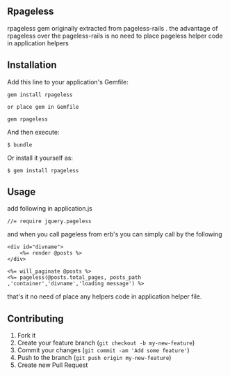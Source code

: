 ## Rpageless

rpageless gem originally extracted from pageless-rails . the advantage of rpageless over the pageless-rails is no need to place pageless helper code in application helpers 


## Installation

Add this line to your application's Gemfile:

    gem install rpageless

    or place gem in Gemfile

    gem rpageless

And then execute:

    $ bundle

Or install it yourself as:

    $ gem install rpageless

## Usage

add following in application.js

	//= require jquery.pageless

and when you call pageless from erb's you can simply call by the following


 	<div id="divname">
  		<%= render @posts %>
 	</div>

 	<%= will_paginate @posts %>
 	<%= pageless(@posts.total_pages, posts_path ,'container','divname','loading message') %>


that's it no need of place any helpers code in application helper file.

## Contributing

1. Fork it
2. Create your feature branch (`git checkout -b my-new-feature`)
3. Commit your changes (`git commit -am 'Add some feature'`)
4. Push to the branch (`git push origin my-new-feature`)
5. Create new Pull Request
